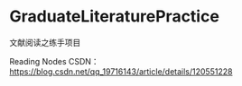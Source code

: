 # GraduateLiteraturePractice
文献阅读之练手项目

Reading Nodes CSDN：https://blog.csdn.net/qq_19716143/article/details/120551228
